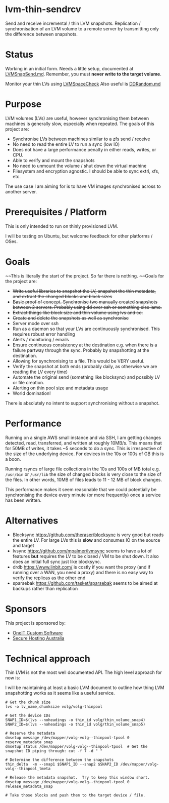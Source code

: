# lvm-thin-sendrcv
Send and receive incremental / thin LVM snapshots.  Replication / synchronisation of an LVM volume to a remote server by transmitting only the difference between snapshots.

# Status
Working in an initial form.  Needs a little setup, documented at [LVMSnapSend.md](LVMSnapSend.md).  Remember, you must **never write to the target volume**.

Monitor your thin LVs using [LVMSpaceCheck](LVMSpaceCheck.md)
Also useful is [DDRandom.md](DDRandom.md)

# Purpose 
LVM volumes (LVs) are useful, however synchronising them between machines is generally slow, especially when repeated.  The goals of this project are:
- Synchronise LVs between machines similar to a zfs send / receive
- No need to read the entire LV to run a sync (low IO)
- Does not have a large performance penalty in either reads, writes, or CPU.
- Able to verify and mount the snapshots 
- No need to unmount the volume / shut down the virtual machine
- Filesystem and encryption agnostic.  I should be able to sync ext4, xfs, etc.

The use case I am aiming for is to have VM images synchronised across to another server.

# Prerequisites / Platform
This is only intended to run on thinly provisioned LVM.

I will be testing on Ubuntu, but welcome feedback for other platforms / OSes.

# Goals
~~This is literally the start of the project.  So far there is nothing.  ~~Goals for the project are:
- ~~Write useful libraries to snapshot the LV, snapshot the thin metadata, and extract the changed blocks and block sizes~~
- ~~Basic proof of concept.  Synchronise two manually created snapshots between 2 servers.  Probably using dd over ssh or something else lame.~~
- ~~Extract things like block size and thin volume using lvs and co.~~
- ~~Create and delete the snapshots as well as synchronise~~
- Server mode over ssh
- Run as a daemon so that your LVs are continuously synchronised.  This requires robust error handling
- Alerts / monitoring / emails
- Ensure continuous consistency at the destination e.g. when there is a failure partway through the sync.  Probably by snapshotting at the destination.
- Allowing for synchronising to a file.  This would be VERY useful.
- Verify the snapshot at both ends (probably daily, as otherwise we are reading the LV every time)
- Automate the original send (something like blocksync) and possibly LV or file creation.
- Alerting on thin pool size and metadata usage
- World domination!

There is absolutely no intent to support synchronising without a snapshot.

# Performance
Running on a single AWS small instance and via SSH, I am getting changes detected, read, transferred, and written at roughly 10MB/s.  This means that for 50MB of writes, it takes ~5 seconds to do a sync.  This is irrespective of the size of the underlying device.  For devices in the 10s or 100s of GB this is a boon.

Running rsyncs of large file collections in the 10s and 100s of MB total e.g. `/usr/bin` or `/usr/lib` the size of changed blocks is very close to the size of the files.  In other words, 10MB of files leads to 11 - 12 MB of block changes.

This performance makes it seem reasonable that we could potentially be synchronising the device every minute (or more frequently) once a service has been written.

# Alternatives
- Blocksync https://github.com/theraser/blocksync is very good but reads the entire LV.  For large LVs this is **slow** and consumes IO on the source and target
- lvsync https://github.com/mpalmer/lvmsync seems to have a lot of features **but** requires the LV to be closed / VM to be shut down.  It also does an initial full sync just like blocksync.
- drdb https://www.linbit.com/ is costly if you want the proxy (and if running over a WAN, you need a proxy) and there is no easy way to verify the replicas as the other end
- sparsebak https://github.com/tasket/sparsebak seems to be aimed at backups rather than replication

# Sponsors
This project is sponsored by:
- [OneIT Custom Software](https://www.oneit.com.au)
- [Secure Hosting Australia](https://www.secure-hosting.com.au)

# Technical approach
Thin LVM is not the most well documented API.  The high level approach for now is:

I will be maintaining at least a basic LVM document to outline how thing LVM snapshotting works as it seems like a useful service.
```
# Get the chunk size
lvs -o lv_name,chunksize volg/volg-thinpool

# Get the device IDs
SNAP1_ID=$(lvs --noheadings -o thin_id volg/thin_volume_snap4)
SNAP2_ID=$(lvs --noheadings -o thin_id volg/thin_volume_snap5)

# Reserve the metadata
dmsetup message /dev/mapper/volg-volg--thinpool-tpool 0 reserve_metadata_snap
dmsetup status /dev/mapper/volg-volg--thinpool-tpool  # Get the snapshot ID piping through: cut -f 7 -d " "

# Determine the difference between the snapshots
thin_delta  -m --snap1 $SNAP1_ID --snap2 $SNAP2_ID /dev/mapper/volg-volg--thinpool_tmeta

# Release the metadata snapshot.  Try to keep this window short.
dmsetup message /dev/mapper/volg-volg--thinpool-tpool 0 release_metadata_snap

# Take those blocks and push them to the target device / file.
```

